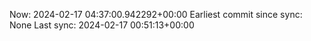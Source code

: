 Now: 2024-02-17 04:37:00.942292+00:00 Earliest commit since sync: None Last sync: 2024-02-17 00:51:13+00:00
